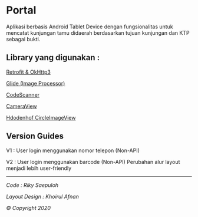 # Portal

Aplikasi berbasis Android Tablet Device dengan fungsionalitas untuk mencatat kunjungan tamu didaerah berdasarkan tujuan kunjungan dan KTP sebagai bukti.

## Library yang digunakan :

[Retrofit & OkHttp3](https://github.com/square/retrofit)

[Glide (Image Processor)](https://github.com/bumptech/glide)

[CodeScanner](https://github.com/yuriy-budiyev/code-scanner)

[CameraView](https://github.com/natario1/CameraView)

[Hdodenhof CircleImageView](https://github.com/hdodenhof/CircleImageView)


## Version Guides

V1 : User login menggunakan nomor telepon (Non-API)

V2 : User login menggunakan barcode (Non-API)
     Perubahan alur layout menjadi lebih user-friendly

___

*Code : Riky Saepuloh*

*Layout Design : Khoirul Afnan*

*&copy; Copyright 2020*
